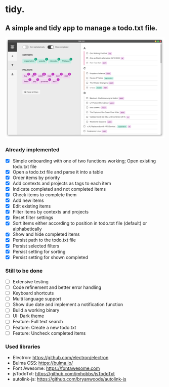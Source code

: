 # tidy.
## A simple and tidy app to manage a todo.txt file.
![Alt text](tidy.screenshot.png?raw=true "Screenshot of tidy.")
### Already implemented
- [x] Simple onboarding with one of two functions working; Open existing todo.txt file
- [x] Open a todo.txt file and parse it into a table
- [x] Order items by priority
- [x] Add contexts and projects as tags to each item
- [x] Indicate completed and not completed items
- [x] Check items to complete them
- [x] Add new items
- [x] Edit existing items
- [x] Filter items by contexts and projects
- [x] Reset filter settings
- [x] Sort items either according to position in todo.txt file (default) or alphabetically
- [x] Show and hide completed items
- [x] Persist path to the todo.txt file
- [x] Persist selected filters
- [x] Persist setting for sorting
- [x] Persist setting for shown completed

### Still to be done
- [ ] Extensive testing
- [ ] Code refinement and better error handling
- [ ] Keyboard shortcuts
- [ ] Multi language support
- [ ] Show due date and implement a notification function
- [ ] Build a working binary
- [ ] UI: Dark theme
- [ ] Feature: Full text search
- [ ] Feature: Create a new todo.txt
- [ ] Feature: Uncheck completed items

### Used libraries
- Electron: https://github.com/electron/electron
- Bulma CSS: https://bulma.io/
- Font Awesome: https://fontawesome.com
- jsTodoTxt: https://github.com/jmhobbs/jsTodoTxt
- autolink-js: https://github.com/bryanwoods/autolink-js
